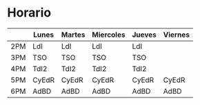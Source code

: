 # Horario
|   |Lunes|Martes|Miercoles|Jueves|Viernes|
|---|---  |---   |---      |---   |---    |
|2PM|LdI  | LdI  |    LdI  |  LdI |       |
|3PM|TSO  | TSO  |     TSO | TSO  |       |
|4PM|TdI2 |TdI2  |   TdI2  | TdI2 |       |
|5PM|CyEdR|CyEdR | CyEdR   | CyEdR| CyEdR |
|6PM|AdBD |AdBD  |AdBD     |AdBD  |AdBD   |
